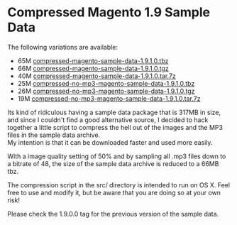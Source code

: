 # Compressed Magento 1.9 Sample Data

The following variations are available:

* 65M [compressed-magento-sample-data-1.9.1.0.tbz](https://raw.githubusercontent.com/Vinai/compressed-magento-sample-data/master/compressed-magento-sample-data-1.9.1.0.tbz)
* 66M [compressed-magento-sample-data-1.9.1.0.tgz](https://raw.githubusercontent.com/Vinai/compressed-magento-sample-data/master/compressed-magento-sample-data-1.9.1.0.tgz)
* 40M [compressed-magento-sample-data-1.9.1.0.tar.7z](https://raw.githubusercontent.com/Vinai/compressed-magento-sample-data/master/compressed-magento-sample-data-1.9.1.0.tar.7z)
* 25M [compressed-no-mp3-magento-sample-data-1.9.1.0.tbz](https://raw.githubusercontent.com/Vinai/compressed-magento-sample-data/master/compressed-no-mp3-magento-sample-data-1.9.1.0.tbz)
* 26M [compressed-no-mp3-magento-sample-data-1.9.1.0.tgz](https://raw.githubusercontent.com/Vinai/compressed-magento-sample-data/master/compressed-no-mp3-magento-sample-data-1.9.1.0.tgz)
* 19M [compressed-no-mp3-magento-sample-data-1.9.1.0.tar.7z](https://raw.githubusercontent.com/Vinai/compressed-magento-sample-data/master/compressed-no-mp3-magento-sample-data-1.9.1.0.tar.7z)

Its kind of ridiculous having a sample data package that is 317MB in size, and since I couldn't find
a good alternative source, I decided to hack together a little script to compress the hell out of the images and the MP3 files
in the sample data archive.  
My intention is that it can be downloaded faster and used more easily.

With a image quality setting of 50% and by sampling all .mp3 files down to a bitrate of 48, the size of the sample data archive is reduced to a 66MB tbz.

The compression script in the src/ directory is intended to run on OS X. Feel free to use and modify it, but be aware that you are doing so at your own risk!

Please check the 1.9.0.0 tag for the previous version of the sample data.
